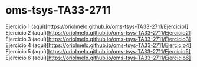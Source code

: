 # oms-tsys-TA33-2711

Ejercicio 1 (aquí)[https://oriolmelo.github.io/oms-tsys-TA33-2711/Ejercicio1]
Ejercicio 2 (aquí)[https://oriolmelo.github.io/oms-tsys-TA33-2711/Ejercicio2]
Ejercicio 3 (aquí)[https://oriolmelo.github.io/oms-tsys-TA33-2711/Ejercicio3]
Ejercicio 4 (aquí)[https://oriolmelo.github.io/oms-tsys-TA33-2711/Ejercicio4]
Ejercicio 5 (aquí)[https://oriolmelo.github.io/oms-tsys-TA33-2711/Ejercicio5]
Ejercicio 6 (aquí)[https://oriolmelo.github.io/oms-tsys-TA33-2711/Ejercicio6]
